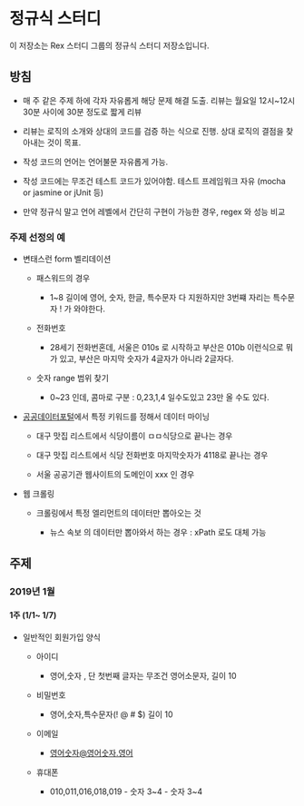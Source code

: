 # 정규식 스터디

이 저장소는 Rex 스터디 그룹의 정규식 스터디 저장소입니다. 
 
## 방침

- 매 주 같은 주제 하에 각자 자유롭게 해당 문제 해결 도출. 리뷰는 월요일 12시~12시 30분 사이에 30분 정도로 짧게 리뷰

- 리뷰는 로직의 소개와 상대의 코드를 검증 하는 식으로 진행. 상대 로직의 결점을 찾아내는 것이 목표.

- 작성 코드의 언어는 언어불문 자유롭게 가능.

- 작성 코드에는 무조건 테스트 코드가 있어야함. 테스트 프레임워크 자유 (mocha or jasmine or jUnit 등)

- 만약 정규식 말고 언어 레벨에서 간단히 구현이 가능한 경우, regex 와 성능 비교


### 주제 선정의 예


- 변태스런 form 벨리데이션 

    - 패스워드의 경우
	 
        - 1~8 길이에 영어, 숫자, 한글, 특수문자 다 지원하지만 3번쨰 자리는 특수문자 ! 가 와야한다.
		 
    - 전화번호
     
        - 28세기 전화번혼데, 서울은 010s 로 시작하고 부산은 010b 이런식으로 뭐가 있고, 부산은 마지막 숫자가 4글자가 아니라 2글자다.
		
    - 숫자 range 범위 찾기
 
        - 0~23 인데, 콤마로 구분 : 0,23,1,4  일수도있고 23만 올 수도 있다.
	

- [공공데이터포털](https://www.data.go.kr/)에서 특정 키워드를 정해서 데이터 마이닝

    - 대구 맛집 리스트에서 식당이름이 ㅁㅁ식당으로 끝나는 경우
       
    - 대구 맛집 리스트에서 식당 전화번호 마지막숫자가 4118로 끝나는 경우
		 
    - 서울 공공기관 웹사이트의 도메인이 xxx 인 경우 
	
- 웹 크롤링
 
    - 크롤링에서 특정 엘리먼트의 데이터만 뽑아오는 것

        - <span id="news-head">뉴스 속보</span> 의 데이터만 뽑아와서 하는 경우 : xPath 로도 대체 가능




## 주제

### 2019년 1월

#### 1주 (1/1~ 1/7)
	
- 일반적인 회원가입 양식

    - 아이디
 
        - 영어,숫자 , 단 첫번째 글자는 무조건 영어소문자, 길이 10
         
    - 비밀번호
     
        - 영어,숫자,특수문자(! @ # $) 길이 10
         
    - 이메일
 
        - 영어숫자@영어숫자.영어
     
    - 휴대폰
             
        - 010,011,016,018,019 - 숫자 3~4 - 숫자 3~4


